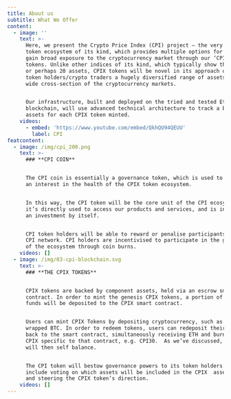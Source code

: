 ```yaml
---
title: About us
subtitle: What We Offer
content:
  - image: ''
    text: >-
      Here, we present the Crypto Price Index (CPI) project – the very first
      token ecosystem of its kind, which provides multiple options for users to
      gain broad exposure to the cryptocurrency market through our ‘CPIX’
      tokens. Unlike other indices of its kind, which typically show the top 10
      or perhaps 20 assets, CPIX tokens will be novel in its approach of showing
      token holders/crypto traders a hugely diversified range of assets across a
      wide cross-section of the cryptocurrency markets. 


      Our infrastructure, built and deployed on the tried and tested Ethereum
      blockchain, will use advanced technical architecture to track a basket of
      assets for each CPIX token minted.
    videos:
      - embed: 'https://www.youtube.com/embed/QkhQU94QEUU'
        label: CPI
featcontent:
  - image: /img/cpi_200.png
    text: >-
      ### **CPI COIN**


      The CPI coin is essentially a governance token, which is used to represent
      an interest in the health of the CPIX token ecosystem. 


      In this way, the CPI token will be the core unit of the CPI ecosystem, as
      it’s directly used to access our products and services, and is in no way
      an investment by itself.


      CPI token holders will be able to reward or penalise participants in the
      CPI network. CPI holders are incentivised to participate in the governance
      of the ecosystem through coin burns.
    videos: []
  - image: /img/03-cpi-blockchain.svg
    text: >-
      ### **THE CPIX TOKENS**


      CPIX tokens are backed by component assets, held via an escrow smart
      contract. In order to mint the genesis CPIX tokens, a portion of the CPI
      funds will be deposited to the CPIX smart contract.


      Users can mint CPIX Tokens by depositing cryptocurrency, such as ETH or
      wrapped BTC. In order to redeem tokens, users can redeposit their CPIX
      back to the smart contract, simultaneously receiving ETH and burning the
      CPIX specific to that contract, e.g. CPI30.  As we’ve discussed, the token
      will then self balance.


      The CPI token will bestow governance powers to its token holders. These
      include voting on which assets will be included in the CPIX  asset list,
      and steering the CPIX token’s direction.
    videos: []
---
```


